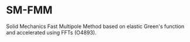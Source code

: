 # SM-FMM
Solid Mechanics Fast Multipole Method based on elastic Green's function and accelerated using FFTs (O4893).
